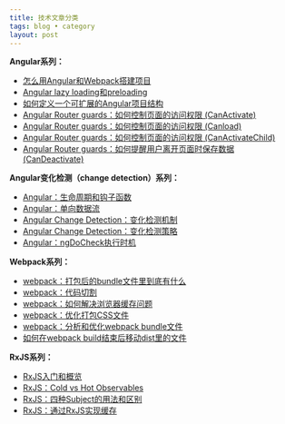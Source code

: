 ```yaml
---
title: 技术文章分类
tags: blog • category
layout: post
---
```


**Angular系列：**
- [怎么用Angular和Webpack搭建项目](https://limeii.github.io/2018/09/angular-webpack/)
- [Angular lazy loading和preloading](https://limeii.github.io/2018/09/angular-lazy-loading/)
- [如何定义一个可扩展的Angular项目结构](https://limeii.github.io/2018/10/angular-scalable-project-structure/)
- [Angular Router guards：如何控制页面的访问权限 (CanActivate)](https://limeii.github.io/2018/10/angular-routing-guards/)
- [Angular Router guards：如何控制页面的访问权限 (Canload)](https://limeii.github.io/2018/11/angular-routing-guard-canload/)
- [Angular Router guards：如何控制页面的访问权限 (CanActivateChild)](https://limeii.github.io/2018/11/angular-routing-guard-CanActivateChild)
- [Angular Router guards：如何提醒用户离开页面时保存数据 (CanDeactivate)](https://limeii.github.io/2018/11/angular-routing-guard-candeactivate)

**Angular变化检测（change detection）系列：**
- [Angular：生命周期和钩子函数](https://limeii.github.io/2019/06/angular-lifecycle-hooks/)
- [Angular：单向数据流](https://limeii.github.io/2019/06/angular-unidirectional-data-flow/)
- [Angular Change Detection：变化检测机制](https://limeii.github.io/2019/06/angular-changedetection/)
- [Angular Change Detection：变化检测策略](https://limeii.github.io/2019/06/angular-changeDetectionStrategy-OnPush/)
- [Angular：ngDoCheck执行时机](https://limeii.github.io/2019/06/angular-ngdocheck-onpush-strategy/)

**Webpack系列：**
- [webpack：打包后的bundle文件里到底有什么](https://limeii.github.io/2018/10/webpack-what-in-bundle/)
- [webpack：代码切割](https://limeii.github.io/2018/10/webpack-code-splitting/)
- [webpack：如何解决浏览器缓存问题](https://limeii.github.io/2018/10/webpack-caching/)
- [webpack：优化打包CSS文件](https://limeii.github.io/2018/10/webpack-css-extract/)
- [webpack：分析和优化webpack bundle文件](https://limeii.github.io/2018/09/webpack-bundle-analyzer/)
- [如何在webpack build结束后移动dist里的文件](https://limeii.github.io/2018/09/issues-webpack-file-management/)

**RxJS系列：**
- [RxJS入门和概览](https://limeii.github.io/2019/07/rxjs-introduce/)
- [RxJS：Cold vs Hot Observables](https://limeii.github.io/2019/07/rxjs-coldhot-observable/)
- [RxJS：四种Subject的用法和区别](https://limeii.github.io/2019/07/rxjs-subject/)
- [RxJS：通过RxJS实现缓存](https://limeii.github.io/2019/08/rxjs-caching/)